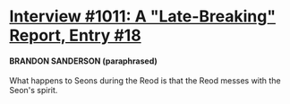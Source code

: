 # [Interview #1011: A "Late-Breaking" Report, Entry #18](https://www.theoryland.com/intvmain.php?i=1011#18)

#### BRANDON SANDERSON (paraphrased)

What happens to Seons during the Reod is that the Reod messes with the Seon's spirit.

